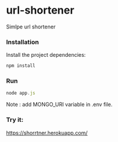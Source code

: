 # url-shortener

Simlpe url shortener

### Installation

Install the project dependencies:
```javascript
npm install
```
### Run

```javascript
node app.js
```

Note : add MONGO_URI variable in .env file.

### Try it:

https://shorrtner.herokuapp.com/
